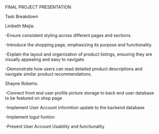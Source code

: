 FINAL PROJECT PRESENTATION

Task Breakdown

Linibeth Mejia:

-Ensure consistent styling across different pages and sections.

-Introduce the shopping page, emphasizing its purpose and functionality.

-Explain the layout and organization of product listings, ensuring they are visually appealing and easy to navigate.

-Demonstrate how users can read detailed product descriptions and navigate similar product recommendations.

Shayne Roberts:

-Connect front end user profile picture storage to back end user database to be featured on shop page

-Implement User Account informtion update to the backend database

-Implement logut funtion

-Present User Account Usability and functiunality
